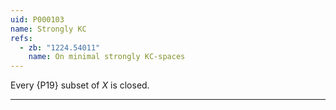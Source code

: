 ```yaml
---
uid: P000103
name: Strongly KC
refs:
  - zb: "1224.54011"
    name: On minimal strongly KC-spaces
---
```


Every {P19} subset of $X$ is closed.

----